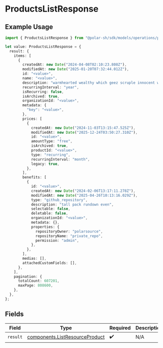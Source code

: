# ProductsListResponse

## Example Usage

```typescript
import { ProductsListResponse } from "@polar-sh/sdk/models/operations/productslist.js";

let value: ProductsListResponse = {
  result: {
    items: [
      {
        createdAt: new Date("2024-04-08T02:10:23.808Z"),
        modifiedAt: new Date("2025-01-20T07:32:44.012Z"),
        id: "<value>",
        name: "<value>",
        description: "warmhearted wealthy which geez scruple innocent why",
        recurringInterval: "year",
        isRecurring: false,
        isArchived: true,
        organizationId: "<value>",
        metadata: {
          "key": "<value>",
        },
        prices: [
          {
            createdAt: new Date("2024-11-03T13:15:47.525Z"),
            modifiedAt: new Date("2025-12-24T03:50:27.310Z"),
            id: "<value>",
            amountType: "free",
            isArchived: true,
            productId: "<value>",
            type: "recurring",
            recurringInterval: "month",
            legacy: true,
          },
        ],
        benefits: [
          {
            id: "<value>",
            createdAt: new Date("2024-02-06T13:17:11.278Z"),
            modifiedAt: new Date("2025-04-26T10:13:16.029Z"),
            type: "github_repository",
            description: "tall pack rundown even",
            selectable: false,
            deletable: false,
            organizationId: "<value>",
            metadata: {},
            properties: {
              repositoryOwner: "polarsource",
              repositoryName: "private_repo",
              permission: "admin",
            },
          },
        ],
        medias: [],
        attachedCustomFields: [],
      },
    ],
    pagination: {
      totalCount: 607201,
      maxPage: 808600,
    },
  },
};
```

## Fields

| Field                                                                            | Type                                                                             | Required                                                                         | Description                                                                      |
| -------------------------------------------------------------------------------- | -------------------------------------------------------------------------------- | -------------------------------------------------------------------------------- | -------------------------------------------------------------------------------- |
| `result`                                                                         | [components.ListResourceProduct](../../models/components/listresourceproduct.md) | :heavy_check_mark:                                                               | N/A                                                                              |